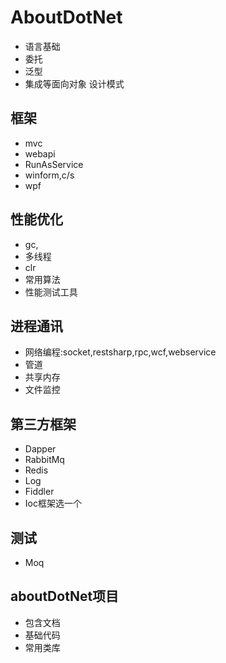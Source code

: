 # AboutDotNet

- 语言基础
- 委托
- 泛型
- 集成等面向对象
设计模式
## 框架
- mvc
- webapi
- RunAsService
- winform,c/s
- wpf
## 性能优化
- gc,
- 多线程
- clr
- 常用算法
- 性能测试工具
## 进程通讯
- 网络编程:socket,restsharp,rpc,wcf,webservice
- 管道
- 共享内存
- 文件监控 
## 第三方框架
- Dapper
- RabbitMq
- Redis
- Log
- Fiddler
- Ioc框架选一个
## 测试
- Moq
## aboutDotNet项目
- 包含文档
- 基础代码
- 常用类库
